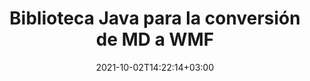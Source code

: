 ---
############################# Static ############################
layout: "autogen-gist"
date: 2021-10-02T14:22:14+03:00
draft: false
path: "es/total/java/conversion/md-to-wmf/"
other_out_formats: "PDF DOC DOCX DOCM DOT DOTX DOTM TXT RTF HTML MHTML HTM MHT XLS XLSX XLSM XLSB XLT XLTX XLTM XLAM CSV TSV FODS DIF SXC PPT PPTX PPS PPSX PPSM POT POTX PPTM POTM ODT OTT ODS ODP OTP TIFF JPEG JPG PNG GIF BMP ICO WMF EMF DCM WEBP JP2 EMZ WMZ SVG SVGZ TGA XPS TEX MD PSD PSB EPUB WEB EXCEL IMAGE FODP DICOM"
ad_headline: "Conversión de Java MD a WMF"
ad_description: "API de conversión de documentos MD a WMF para Java | Más de 100 formatos de archivo compatibles"

############################# Head ############################
head_title: "Convertir MD a WMF en Java | Biblioteca de conversión de palabras Java"
head_description: "API de conversión de documentos de procesamiento de texto Java. Convierta MD a WMF y más de 100 imágenes y formatos de archivo en aplicaciones Java utilizando los entornos de desarrollo NetBeans, IntelliJ IDEA y Eclipse."

############################# Header ############################
title: "Biblioteca Java para la conversión de MD a WMF"
description: "Convierta MD a WMF mediante programación en aplicaciones Java y J2SE utilizando opciones flexibles de manipulación de documentos para personalizar la apariencia del documento resultante. La biblioteca de conversión de documentos de Word convierte con precisión los formatos de documentos de Word a PDF, hoja de cálculo de Excel, presentación de PowerPoint, Photoshop, HTML, eBook, XML, imágenes y muchos otros formatos de archivo populares. Uso de varias funciones de conversión de documentos: convierta el documento completo o elija páginas específicas del archivo del documento de origen en función de los números de página o rangos de páginas seleccionados y conviértalos fácilmente a un formato de documento compatible sin utilizar ningún software externo."

############################# SubMenu ############################
submenu:
    enable: false

############################# Content ############################
content:
    enable: true
    block:
    - title_left: "Cómo convertir MD a WMF en Java"
      content_left: |
          Realice la conversión de archivos MD a WMF en Java siguiendo tres sencillos pasos. Vea el documento MHTML convertido tal como está o reprodúzcalo y muéstrelo como HTML sin usar ningún software externo.

          -   Cree una nueva instancia de la clase **Converter** y cargue el archivo MD
          -   Configure **ConvertOptions** para el tipo de documento WMF
          -   Llame al método **Convert** de la instancia de la clase **Converter** para la conversión a WMF
          -   Establecer opciones para el visor HTML
          -   Cree un objeto **Viewer** para ver WMF convertido como HTML
          
      title_right: "Descargas e instrucciones de instalación"
      content_right: |
          Necesita los espacios de nombres `GroupDocs.Conversion` y `GroupDocs.Viewer` para convertir formatos de archivo de Word a una amplia gama de imágenes y tipos de documentos como PDF, Microsoft Office (Word, Excel, PowerPoint, Project, Outlook), OpenDocument, HTML y diagramas CAD. Explore otras [API de Java para documentos de Office](https://products.conholdate.com/total/java/) que ofrece Conholdate.Total.
          
          Obtenga los archivos de ensamblaje respectivos de [descargas](https://downloads.conholdate.com/total/java) o busque el paquete completo de [Maven](https://repository.conholdate.com/webapp/#/artifacts/browse/tree/General/repo) para agregar `Conholdate.Total for Java` directamente en su espacio de trabajo.
          
      gisthash: "675fd7fb45acf595fd9f872593eb2899"
      gistfile: "word-to-pdf-conversion.java"

    - title_left: "Agregar marca de agua a Word y convertir a PDF"
      content_left: |
          Convierta con precisión documentos de Word a PDF en Java, exactamente como el archivo de origen original y aplique marcas de agua de texto o imagen a las páginas del documento convertido.

          -   Cree una nueva instancia de la clase **Converter** para convertir un documento DOCX de Word
          -   Crea una instancia de la clase **ConvertOptions** adecuada (PdfConvertOptions, WordProcessingConvertOptions, SpreadsheetConvertOptions)
          -   Crear una nueva instancia de la clase **WatermarkOptions**
          -   Especifique las propiedades de la marca de agua (color, ancho, alto, texto, imagen, etc.)
          -   Establecer la propiedad **Watermark** de la instancia de **ConvertOptions**
          -   Llame al método **Convert** de la instancia de la clase **Converter** para la conversión de Word a PDF
          
      title_right: "Cargue y convierta documentos ubicados de forma remota"
      content_right: |
          Con Conholdate.Total para Java, los desarrolladores pueden cargar y convertir documentos desde varias ubicaciones remotas y recursos de almacenamiento de documentos en la nube, como Amazon S3, Microsoft Azure Blob, FTP, disco local, transmisión o una URL simple. Simplemente especifique el método para obtener un flujo de documentos ubicado de forma remota y luego páselo a la clase Converter como constructor.
          
          Las API de Conholdate.Total para Java son compatibles con diferentes sistemas operativos como Windows J2SE, Linux (Ubuntu, OpenSUSE, CentOS y otros), macOS y cualquier tipo de aplicaciones Java basadas en entornos de desarrollo Eclipse, IntelliJ NetBeans, IntelliJ IDEA o Visual Studio Code.
          
      gisthash: "6999e55b491eea2906d7fefe2e636e33"
      gistfile: "add-watermark-to-word-and-convert-to-pdf.java"
          
    - title_left: "Conversión de Word a PDF protegida con contraseña"
      content_left: |
          Cargue y convierta con precisión documentos de procesamiento de Word protegidos por contraseña a PDF dentro de sus aplicaciones basadas en Java; todo lo que necesita son solo unas pocas líneas de código. Los desarrolladores también pueden transformar documentos de Word (DOC o DOCX) en otros formatos como Web (HTML, MHTML), Imágenes (JPG, PNG TIFF, BMP), Markdown y muchos otros sin necesidad de instalar Microsoft Word.

          -   Cree una nueva instancia de la clase **Converter** y pase la ruta del documento de origen
          -   Cree una instancia de la clase **ConvertOptions** adecuada, p. (PdfConvertOptions, WordProcessingConvertOptions, SpreadsheetConvertOptions, etc.)
          -   Llame al método **convert** de la instancia de clase **Converter** y pase el nombre de archivo para el documento convertido
        
      title_right: "Extracción de información del documento de origen"
      content_right: |
          La función de extracción de información de documentos no solo permite obtener la información básica sobre el archivo del documento de origen, sino que también admite la extracción de información valiosa específica del formato de archivo. Incluye las fechas de inicio y finalización del proyecto de un archivo de Microsoft Project, las restricciones de impresión en un documento PDF, la lista de carpetas incluidas en un archivo de datos de Outlook y la información sobre capas y diseños en un documento CAD.

          Otra función útil de Conholdate.Total API de Java para la conversión de documentos es la detección automática de una extensión de formato de archivo desconocida del documento de origen que se entrega en forma de flujo de bytes.
          
      gisthash: "35e23082b8fa43502d6784c38947eef1"
      gistfile: "password-protected-word-document-to-pdf-conversion.java"

    - title_left: "Convierta páginas específicas de Word a PDF en Java"
      content_left: |
          La API de conversión de documentos de Java le permite elegir páginas seleccionadas del documento de origen y convertirlas con precisión al formato de documento compatible. El siguiente código de ejemplo muestra cómo convertir la primera y la cuarta página de un documento de Word en el archivo PDF resultante.

          -   Cree una nueva instancia de la clase **Converter** y cargue el documento de entrada (Word)
          -   Cree una instancia de la clase **ConvertOptions** adecuada, p. (PdfConvertOptions, WordProcessingConvertOptions, SpreadsheetConvertOptions, etc.)
          -   Establezca la propiedad **setPages** de la instancia de **ConvertOptions** y mencione el número de página específico que se convertirá
          -   Llame al método **convert** de la instancia de la clase **Converter** y pase el nombre de archivo (PDF) para el documento convertido
        
      title_right: "Almacenamiento en caché de resultados de documentos convertidos"
      content_right: |
          En algunos casos, el tamaño del documento convertido es mayor y lleva tiempo convertirlo. La biblioteca de conversión de documentos ofrece la función de almacenamiento en caché para administrar de manera eficiente tales situaciones y acelerar el proceso de conversión repetitivo. Habilite la interfaz de ICache para que funcione con la implementación de caché personalizada utilizando el punto de extensión y controle la conversión de caché, como prefiera.

          El resultado de la conversión se guarda en la unidad local de forma predeterminada, pero se puede admitir cualquier tipo de almacenamiento en caché implementando las interfaces adecuadas, como Amazon S3, Dropbox, Google Drive, Windows Azure, Reddis o cualquier otra.
          
      gisthash: "98e5756c4d2150212f5abd2eb2067059"
      gistfile: "convert-specific-word-document-pages-to-pdf.java"
############################# About Formats ############################
about_formats:
    enable: false
############################# More Formats ############################
more_formats:
    enable: true
    auto: false
    other_out_formats: PDF DOC DOCX DOCM DOT DOTX DOTM TXT RTF HTML MHTML HTM MHT XLS XLSX XLSM XLSB XLT XLTX XLTM XLAM CSV TSV FODS DIF SXC PPT PPTX PPS PPSX PPSM POT POTX PPTM POTM ODT OTT ODS ODP OTP TIFF JPEG JPG PNG GIF BMP ICO WMF EMF DCM WEBP JP2 EMZ WMZ SVG SVGZ TGA XPS TEX MD PSD PSB EPUB WEB EXCEL IMAGE FODP DICOM
############################# Back to top ###############################
back_to_top:
  enable: true
---